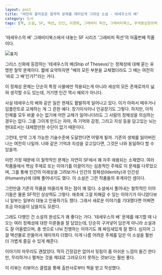 ```yaml
---
layout: post
title: "여전히 흥미로운 철학적 문제를 재미있게 그려낸 소설 - 테세우스의 배"
category: 도서
tags: [책, 소설, SF, 액션, 인간, 이경희, 그래비티 픽션, 그래비티북스, 무게중심창의력연구소, 리뷰어스 클럽, 서평]
---
```


'테세우스의 배'
그래비티북스에서 내놓는 SF 시리즈 '그래비피 픽션'의 아홉번째 작품이다.

![표지](https://lh3.googleusercontent.com/iEG-utjqNOkeK_xRZn4AYRf18zYUAvGaqCT9wauKJU3KCeDvUIuI8hVlliQPumu26BApuo0QdSRDAw=s480)

그리스 신화에 등장하는 '테세우스의 배(Ship of Theseus)'는
정체성에 대해 묻는 유명한 철학 문제이다.
짧에 요약하자면 "배의 모든 부분을 교체했더라도 그 배는 여전히 '바로 그 배'인가?"라는 거다.

이 정체성 문제는 단순히 특정 사물에만 적용되는게 아니라
세상의 모든 존재로까지 넓혀 생각할 수도 있는데,
거기엔 인간 역시 예외가 아니다.

사실 테세우스의 배와 같은 일은 현재도 활발하게 일어나고 있다.
이가 아파서 떼우거나 임플란트로 교체하는 게 그 흔한 예다.
장기이식이나 인공장기도 그렇다.
하지만, 아직 인체를 모두 바꿀 수는 없기에 어떤 교체가 일어나더라도 그 사람의 정체성을 의심하는 경우는 없다.
그를 그이게 만드는 자아, 즉 기억와 감정, 그리고 지성 등을 담고있는 뇌는
현대로서는 대체할만한 수단이 없기 때문이다.

그런데, 만약 그게 가능한 기술수준에 도달한다면 어떻게 될까.
기존의 생체를 잃어버린 나는 여전히 나일까.
나와 같은 기억과 지성을 갖고있다면, 그것은 나와 동일하다 할 수 있을까.

이런 가정 때문에 이 철학적인 문제는 자연히 SF에서 꽤 자주 애용되는 소재였다.
여러 작품들에서 핵심 주제로 또는 이야기를 이끌어가는 심층적인 주제로 이 문제를 다루었으며,
그를 통해 인간의 미래상을 그려보거나
인간의 정체성(Identity)과 인간성(Humanity)에 대해 풀어내기도 했다.
이 소설은 그런 작품들의 후계자인 셈이다.

그런만큼 기존의 작품을 떠올리게 하는 점이 꽤 많다.
소설에서 풀어내는 철학적인 이야기들은 물론 SF적인 상상력도 그렇다.
애초에 그걸 피해갈 수 있는 이야기가 아니었다보니 일부는 일부러 대놓고 인용하기도 했다.
그래서 새로운 이야기를 기대했다면 어쩌면 조금 아쉬움이 남을지도 모른다.

그래도 다행인 건 소설의 완성도가 꽤 좋다는 거다.
'테세우스의 배' 문제를 얘기할 때 나오는 여러 정체성에 대한 이론들을 잘 담았는데,
단순히 구겨넣어 담은게 아니라 소설과도 잘 어울렸으며,
총 셋으로 나눠 진행하는 이야기도 꽤 짜임새있게 잘 짰다.
심지어 그걸 액션물로 만들어서 재미까지 더했다.
이게 나름 어려운 주제를 담은 이 소설을 훨씬 더 가볍게 즐길 수 있게 해준다.

이야기의 마무리도 괜찮았다.
딱히 긴장감은 없어서 뒷힘이 좀 아쉬운 느낌이 들긴 한다만,
무리하거나 펼쳐논 것을 제대로 그러모으지 못하는 것보다는 훨씬 좋다.



<div class="im im-info">
이 리뷰는 리뷰어스 클럽을 통해 출판사로부터 책을 받고 작성했다.
</div>
